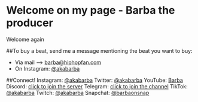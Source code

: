 # Welcome on my page - Barba the producer
Welcome again

##To buy a beat, send me a message mentioning the beat you want to buy:
- Via mail --> [barba@hiphopfan.com](mailto:barba@hiphopfan.com)
- On Instagram: [@akabarba](https://instagr.am/akabarba)

##Connect!
Instagram: [@akabarba](https://instagr.am/akabarba)
Twitter: [@akabarba](https://instagr.am/akabarba)
YouTube: [Barba](https://instagr.am/akabarba)
Discord: [click to join the server](https://instagr.am/akabarba)
Telegram: [click to join the channel](https://instagr.am/akabarba)
TikTok: [@akabarba](https://instagr.am/akabarba)
Twitch: [@akabarba](https://instagr.am/akabarba)
Snapchat: [@barbaonsnap](https://instagr.am/akabarba)
